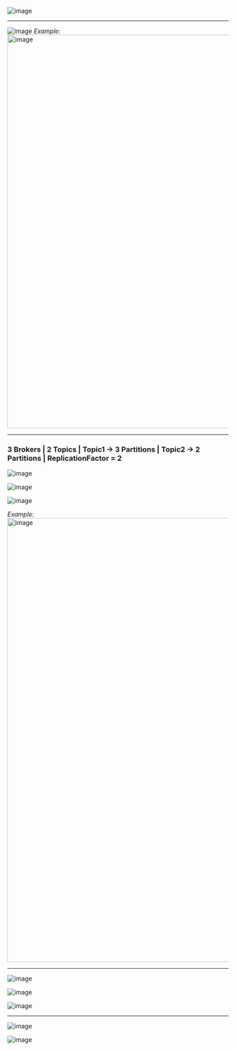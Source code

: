 ![image](https://user-images.githubusercontent.com/689226/159184144-29d07b8c-41dd-4ec7-9488-1ef6c0006c9a.png)
<hr>

![image](https://user-images.githubusercontent.com/689226/159184196-4fcff60b-12d5-497e-9158-b922af3e864f.png)
*Example:*\
<img width="895" alt="image" src="https://user-images.githubusercontent.com/689226/159185389-b4becb3b-2dfb-448b-8e15-1c36811e4c72.png">

<hr>

### 3 Brokers | 2 Topics | Topic1 -> 3 Partitions | Topic2 -> 2 Partitions | ReplicationFactor = 2

![image](https://user-images.githubusercontent.com/689226/159184416-da090a5a-f13c-4a61-a7aa-b64e711e0265.png)

![image](https://user-images.githubusercontent.com/689226/159184567-420b3854-2a71-4077-9b06-0907cfc7e6eb.png)

![image](https://user-images.githubusercontent.com/689226/159184819-fc9df8bb-b927-4815-a612-5b0b3c28f903.png)

*Example:*\
<img width="1010" alt="image" src="https://user-images.githubusercontent.com/689226/159184957-8078576b-ab24-4022-b56e-ba0e421a47ec.png">


<hr>

![image](https://user-images.githubusercontent.com/689226/159184843-7b96349a-a8dd-41f3-a442-922d8ec9c620.png)

![image](https://user-images.githubusercontent.com/689226/159184849-0fb02300-d41e-49dd-8773-f8997696fae7.png)

![image](https://user-images.githubusercontent.com/689226/159184853-c03205a8-1498-4ee9-86c3-f0ce965bcfdc.png)

<hr>

![image](https://user-images.githubusercontent.com/689226/159184869-2d70a9d0-e474-428c-98b6-4a1a7b0e2e64.png)

![image](https://user-images.githubusercontent.com/689226/159184873-b2a09ce6-2b38-41a6-8f55-d58f00146f45.png)
